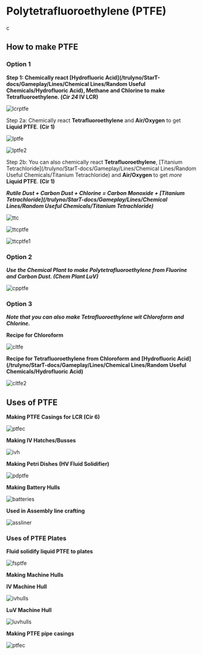# Polytetrafluoroethylene (PTFE)
c
## How to make PTFE

### Option 1

**Step 1: Chemically react [Hydrofluoric Acid](/trulyno/StarT-docs/Gameplay/Lines/Chemical Lines/Random Useful Chemicals/Hydrofluoric Acid), Methane and Chlorine to make Tetrafluoroethylene. <IV>(*Cir 24* IV LCR)</IV>**

![lcrptfe](PTFE_img/large_chemical_reactor_tetrafluoroethylene_from_methane.png) 

Step 2a: Chemically react **Tetrafluoroethylene** and **Air/Oxygen** to get **Liquid PTFE**. **(Cir 1)**

![lptfe](PTFE_img/large_chemical_reactor_ptfe_from_air.png)

![lptfe2](PTFE_img/large_chemical_reactor_ptfe_from_oxygen.png)

Step 2b: You can also chemically react **Tetrafluoroethylene**, [Titanium Tetrachloride](/trulyno/StarT-docs/Gameplay/Lines/Chemical Lines/Random Useful Chemicals/Titanium Tetrachloride) and **Air/Oxygen** to get *more* **Liquid PTFE**. **(Cir 1)**

***Rutile Dust + Carbon Dust + Chlorine = Carbon Monoxide + [Titanium Tetrachloride](/trulyno/StarT-docs/Gameplay/Lines/Chemical Lines/Random Useful Chemicals/Titanium Tetrachloride)***

![ttc](PTFE_img/large_chemical_reactor_titanium_tetrachloride.png)

![ttcptfe](PTFE_img/large_chemical_reactor_ptfe_from_tetrachloride_air.png)

![ttcptfe1](PTFE_img/large_chemical_reactor_ptfe_from_tetrachloride_oxygen.png)

### Option 2 

***Use the Chemical Plant to make Polytetrafluoroethylene from Fluorine and Carbon Dust. <Luv>(Chem Plant LuV)</Luv>***

![cpptfe](PTFE_img/chemical_plant_ptfe.png)

### Option 3 

***Note that you can also make Tetrafluoroethylene wit Chloroform and Chlorine.***

**Recipe for Chloroform**

![cltfe](PTFE_img/large_chemical_reactor_chloroform.png)

**Recipe for Tetrafluoroethylene from Chloroform and [Hydrofluoric Acid](/trulyno/StarT-docs/Gameplay/Lines/Chemical Lines/Random Useful Chemicals/Hydrofluoric Acid)**

![cltfe2](PTFE_img/large_chemical_reactor_tetrafluoroethylene_from_chloroform.png)

## Uses of PTFE

**Making PTFE Casings for LCR (Cir 6)**

![ptfec](PTFE_img/assembler_casing_ptfe_inert.png)

**Making <IV>IV</IV> Hatches/Busses**

![ivh](PTFE_img/assembler_item_import_bus_iv_polytetrafluoroethylene.png)

**Making Petri Dishes <HV>(HV Fluid Solidifier)</HV>**

![pdptfe](PTFE_img/fluid_solidifier_petri_dish_ptfe.png)

**Making Battery Hulls**

![batteries](PTFE_img/assembler_battery_hull_iv.png)

**Used in Assembly line crafting**

![assliner](PTFE_img/assembly_line_exotic_gas_siphon.png)

### Uses of PTFE Plates

**Fluid solidify liquid PTFE to plates**

![fsptfe](PTFE_img/fluid_solidifier_solidify_polytetrafluoroethylene_to_plate.png)

**Making Machine Hulls**

**<iv>IV</iv> Machine Hull**

![ivhulls](PTFE_img/shaped_iv_machine_hull.png)

**<luv>LuV</luv> Machine Hull**

![luvhulls](PTFE_img/shaped_luv_machine_hull.png)

**Making PTFE pipe casings**

![ptfec](PTFE_img/shaped_casing_ptfe_pipe.png)


